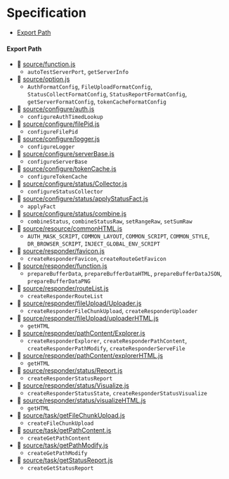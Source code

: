 # Specification

* [Export Path](#export-path)

#### Export Path
+ 📄 [source/function.js](source/function.js)
  - `autoTestServerPort`, `getServerInfo`
+ 📄 [source/option.js](source/option.js)
  - `AuthFormatConfig`, `FileUploadFormatConfig`, `StatusCollectFormatConfig`, `StatusReportFormatConfig`, `getServerFormatConfig`, `tokenCacheFormatConfig`
+ 📄 [source/configure/auth.js](source/configure/auth.js)
  - `configureAuthTimedLookup`
+ 📄 [source/configure/filePid.js](source/configure/filePid.js)
  - `configureFilePid`
+ 📄 [source/configure/logger.js](source/configure/logger.js)
  - `configureLogger`
+ 📄 [source/configure/serverBase.js](source/configure/serverBase.js)
  - `configureServerBase`
+ 📄 [source/configure/tokenCache.js](source/configure/tokenCache.js)
  - `configureTokenCache`
+ 📄 [source/configure/status/Collector.js](source/configure/status/Collector.js)
  - `configureStatusCollector`
+ 📄 [source/configure/status/applyStatusFact.js](source/configure/status/applyStatusFact.js)
  - `applyFact`
+ 📄 [source/configure/status/combine.js](source/configure/status/combine.js)
  - `combineStatus`, `combineStatusRaw`, `setRangeRaw`, `setSumRaw`
+ 📄 [source/resource/commonHTML.js](source/resource/commonHTML.js)
  - `AUTH_MASK_SCRIPT`, `COMMON_LAYOUT`, `COMMON_SCRIPT`, `COMMON_STYLE`, `DR_BROWSER_SCRIPT`, `INJECT_GLOBAL_ENV_SCRIPT`
+ 📄 [source/responder/favicon.js](source/responder/favicon.js)
  - `createResponderFavicon`, `createRouteGetFavicon`
+ 📄 [source/responder/function.js](source/responder/function.js)
  - `prepareBufferData`, `prepareBufferDataHTML`, `prepareBufferDataJSON`, `prepareBufferDataPNG`
+ 📄 [source/responder/routeList.js](source/responder/routeList.js)
  - `createResponderRouteList`
+ 📄 [source/responder/fileUpload/Uploader.js](source/responder/fileUpload/Uploader.js)
  - `createResponderFileChunkUpload`, `createResponderUploader`
+ 📄 [source/responder/fileUpload/uploaderHTML.js](source/responder/fileUpload/uploaderHTML.js)
  - `getHTML`
+ 📄 [source/responder/pathContent/Explorer.js](source/responder/pathContent/Explorer.js)
  - `createResponderExplorer`, `createResponderPathContent`, `createResponderPathModify`, `createResponderServeFile`
+ 📄 [source/responder/pathContent/explorerHTML.js](source/responder/pathContent/explorerHTML.js)
  - `getHTML`
+ 📄 [source/responder/status/Report.js](source/responder/status/Report.js)
  - `createResponderStatusReport`
+ 📄 [source/responder/status/Visualize.js](source/responder/status/Visualize.js)
  - `createResponderStatusState`, `createResponderStatusVisualize`
+ 📄 [source/responder/status/visualizeHTML.js](source/responder/status/visualizeHTML.js)
  - `getHTML`
+ 📄 [source/task/getFileChunkUpload.js](source/task/getFileChunkUpload.js)
  - `createFileChunkUpload`
+ 📄 [source/task/getPathContent.js](source/task/getPathContent.js)
  - `createGetPathContent`
+ 📄 [source/task/getPathModify.js](source/task/getPathModify.js)
  - `createGetPathModify`
+ 📄 [source/task/getStatusReport.js](source/task/getStatusReport.js)
  - `createGetStatusReport`
